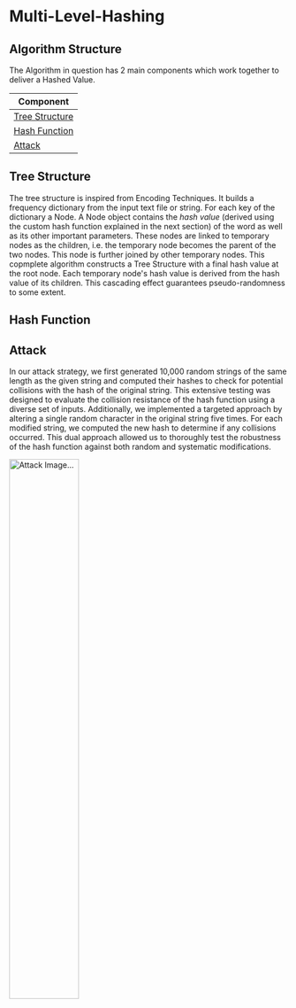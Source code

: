 # Multi-Level-Hashing

## Algorithm Structure

The Algorithm in question has 2 main components which work together to deliver a Hashed Value.

| Component                         |
| --------------------------------- |
| [Tree Structure](#tree-structure) |
| [Hash Function](#hash-function)   |
| [Attack](#attack)                 |

## Tree Structure

The tree structure is inspired from Encoding Techniques. It builds a frequency dictionary from the input text file or string. For each key of the dictionary a Node. A Node object contains the _hash value_ (derived using the custom hash function explained in the next section) of the word as well as its other important parameters. These nodes are linked to temporary nodes as the children, i.e. the temporary node becomes the parent of the two nodes. This node is further joined by other temporary nodes. This copmplete algorithm constructs a Tree Structure with a final hash value at the root node. Each temporary node's hash value is derived from the hash value of its children. This cascading effect guarantees pseudo-randomness to some extent.

## Hash Function

## Attack

In our attack strategy, we first generated 10,000 random strings of the same length as the given string and computed their hashes to check for potential collisions with the hash of the original string. This extensive testing was designed to evaluate the collision resistance of the hash function using a diverse set of inputs. Additionally, we implemented a targeted approach by altering a single random character in the original string five times. For each modified string, we computed the new hash to determine if any collisions occurred. This dual approach allowed us to thoroughly test the robustness of the hash function against both random and systematic modifications.

<img src="https://github.com/umar-tariq-1/Multi-Level-Hashing/assets/97828137/0b80fb1c-fd73-49ec-b688-e7a8f62faa7b" alt="Attack Image..." width="50%"/>
